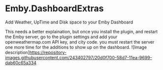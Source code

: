 # Emby.DashboardExtras
Add Weather, UpTime and Disk space to your Emby Dashboard

This needs a better explaination, but once you install the plugin, and restart the Emby server, 
go to the plugin settings and add your openweathermap.com API key, and city code.
you must restart the server one more time for the additions to show up on the dashboard.
![Image description]https://repository-images.githubusercontent.com/243402797/20d0f700-58d7-11ea-9699-dab60c65a334

